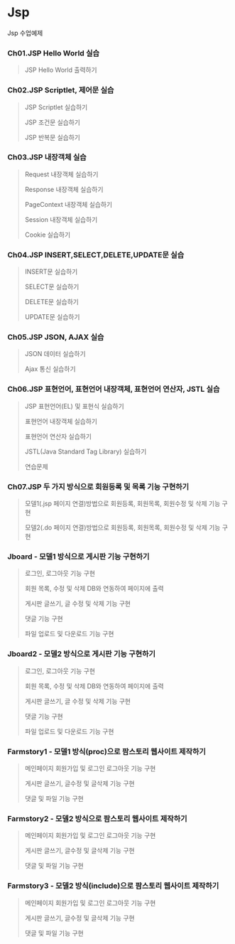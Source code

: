 # Jsp
Jsp 수업예제

### Ch01.JSP Hello World 실습
> JSP Hello World 출력하기

### Ch02.JSP Scriptlet, 제어문 실습
> JSP Scriptlet 실습하기
>  
> JSP 조건문 실습하기 
> 
> JSP 반복문 실습하기

### Ch03.JSP 내장객체 실습
> Request 내장객체 실습하기
>  
> Response 내장객체 실습하기 
> 
> PageContext 내장객체 실습하기
>  
> Session 내장객체 실습하기
>  
> Cookie 실습하기

### Ch04.JSP INSERT,SELECT,DELETE,UPDATE문 실습
> INSERT문 실습하기
> 
> SELECT문 실습하기
>  
> DELETE문 실습하기
>  
> UPDATE문 실습하기

### Ch05.JSP JSON, AJAX 실습
> JSON 데이터 실습하기
> 
> Ajax 통신 실습하기

### Ch06.JSP 표현언어, 표현언어 내장객체, 표현언어 연산자, JSTL 실습
> JSP 표현언어(EL) 및 표현식 실습하기
> 
> 표현언어 내장객체 실습하기
> 
> 표현언어 연산자 실습하기
> 
> JSTL(Java Standard Tag Library) 실습하기
> 
> 연습문제

### Ch07.JSP 두 가지 방식으로 회원등록 및 목록 기능 구현하기
> 모델1(.jsp 페이지 연결)방법으로 회원등록, 회원목록, 회원수정 및 삭제 기능 구현
> 
> 모델2(.do 페이지 연결)방법으로 회원등록, 회원목록, 회원수정 및 삭제 기능 구현

### Jboard - 모델1 방식으로 게시판 기능 구현하기
> 로그인, 로그아웃 기능 구현
> 
> 회원 목록, 수정 및 삭제 DB와 연동하여 페이지에 출력
>
> 게시판 글쓰기, 글 수정 및 삭제 기능 구현
> 
> 댓글 기능 구현
> 
> 파일 업로드 및 다운로드 기능 구현

### Jboard2 - 모델2 방식으로 게시판 기능 구현하기
> 로그인, 로그아웃 기능 구현
> 
> 회원 목록, 수정 및 삭제 DB와 연동하여 페이지에 출력
> 
> 게시판 글쓰기, 글 수정 및 삭제 기능 구현
> 
> 댓글 기능 구현
> 
> 파일 업로드 및 다운로드 기능 구현

### Farmstory1 - 모델1 방식(proc)으로 팜스토리 웹사이트 제작하기
> 메인페이지 회원가입 및 로그인 로그아웃 기능 구현
> 
> 게시판 글쓰기, 글수정 및 글삭제 기능 구현
> 
> 댓글 및 파일 기능 구현

### Farmstory2 - 모델2 방식으로 팜스토리 웹사이트 제작하기
> 메인페이지 회원가입 및 로그인 로그아웃 기능 구현
> 
> 게시판 글쓰기, 글수정 및 글삭제 기능 구현
> 
> 댓글 및 파일 기능 구현

### Farmstory3 - 모델2 방식(include)으로 팜스토리 웹사이트 제작하기
> 메인페이지 회원가입 및 로그인 로그아웃 기능 구현
> 
> 게시판 글쓰기, 글수정 및 글삭제 기능 구현
> 
> 댓글 및 파일 기능 구현

